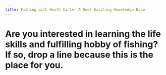 ```yaml
---
title: Fishing with Keith Carle- A Reel Exciting Knowledge Base
---
```

# Are you interested in learning the life skills and fulfilling hobby of fishing? If so, drop a line because this is the place for you.
